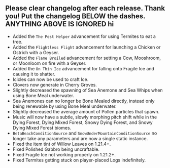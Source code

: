 Please clear changelog after each release.
Thank you!
Put the changelog BELOW the dashes. ANYTHING ABOVE IS IGNORED
hi
-----------------
- Added the `The Pest Helper` advancement for using Termites to eat a tree.
- Added the `Flightless Flight` advancement for launching a Chicken or Ostrich with a Geyser.
- Added the `Flame Broiled` advancement for setting a Cow, Mooshroom, or Moonloom on fire with a Geyser.
- Added the `On Thin Ice` advancement for falling onto Fragile Ice and causing it to shatter.
- Icicles can now be used to craft Ice.
- Clovers now generate in Cherry Groves.
- Slightly decreased the spawning of Sea Anemone and Sea Whips when using Bone Meal underwater.
- Sea Anemones can no longer be Bone Mealed directly, instead only being renewable by using Bone Meal underwater.
- Slightly decreased the average amount of Pollen particles that spawn.
- Music will now have a subtle, slowly morphing pitch shift while in the Dying Forest, Dying Mixed Forest, Snowy Dying Forest, and Snowy Dying Mixed Forest biomes.
- `BetaBeachConditionSource` and `SnowUnderMountainConditionSource` no longer take any parameters and are now a single static instance.
- Fixed the item tint of Willow Leaves on 1.21.4+.
- Fixed Polished Gabbro being uncraftable.
- Fixed Fragile Ice not working properly on 1.21.2+.
- Fixed Termites getting stuck on player-placed Logs indefinitely.
